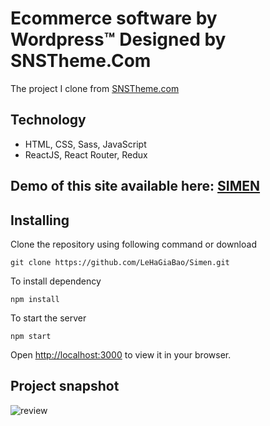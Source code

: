 # Ecommerce software by Wordpress™ Designed by SNSTheme.Com

The project I clone from [SNSTheme.com](http://snstheme.com/)

## Technology

-    HTML, CSS, Sass, JavaScript
-    ReactJS, React Router, Redux

## Demo of this site available here: [SIMEN](https://sns-simen.vercel.app/)

## Installing

Clone the repository using following command or download

```
git clone https://github.com/LeHaGiaBao/Simen.git
```

To install dependency

```
npm install
```

To start the server

```
npm start
```

Open [http://localhost:3000](http://localhost:3000) to view it in your browser.

## Project snapshot

![review](./review.png)
